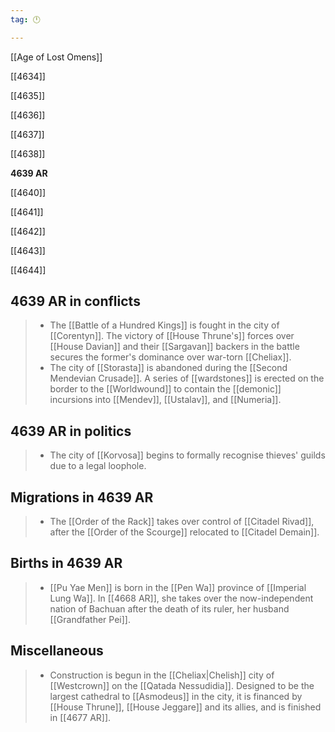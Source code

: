 ```yaml
---
tag: 🕛

---
```

[[Age of Lost Omens]]


[[4634]]

[[4635]]

[[4636]]

[[4637]]

[[4638]]

**4639 AR**

[[4640]]

[[4641]]

[[4642]]

[[4643]]

[[4644]]



## 4639 AR in conflicts

>  - The [[Battle of a Hundred Kings]] is fought in the city of [[Corentyn]]. The victory of [[House Thrune's]] forces over [[House Davian]] and their [[Sargavan]] backers in the battle secures the former's dominance over war-torn [[Cheliax]].
>  - The city of [[Storasta]] is abandoned during the [[Second Mendevian Crusade]]. A series of [[wardstones]] is erected on the border to the [[Worldwound]] to contain the [[demonic]] incursions into [[Mendev]], [[Ustalav]], and [[Numeria]].


## 4639 AR in politics

>  - The city of [[Korvosa]] begins to formally recognise thieves' guilds due to a legal loophole.


## Migrations in 4639 AR

>  - The [[Order of the Rack]] takes over control of [[Citadel Rivad]], after the [[Order of the Scourge]] relocated to [[Citadel Demain]].


## Births in 4639 AR

>  - [[Pu Yae Men]] is born in the [[Pen Wa]] province of [[Imperial Lung Wa]]. In [[4668 AR]], she takes over the now-independent nation of Bachuan after the death of its ruler, her husband [[Grandfather Pei]].


## Miscellaneous

>  - Construction is begun in the [[Cheliax|Chelish]] city of [[Westcrown]] on the [[Qatada Nessudidia]].  Designed to be the largest cathedral to [[Asmodeus]] in the city, it is financed by [[House Thrune]], [[House Jeggare]] and its allies, and is finished in [[4677 AR]].






